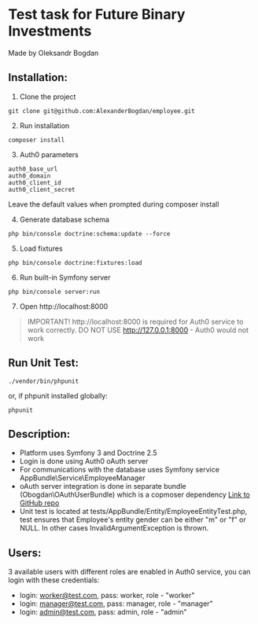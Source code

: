 Test task for Future Binary Investments
========
Made by Oleksandr Bogdan

Installation:
-------------

1) Clone the project
```
git clone git@github.com:AlexanderBogdan/employee.git
```
2) Run installation
```
composer install
```
3) Auth0 parameters
```
auth0_base_url
auth0_domain
auth0_client_id
auth0_client_secret
```
Leave the default values when prompted during composer install

4) Generate database schema
```
php bin/console doctrine:schema:update --force
```
5) Load fixtures
```
php bin/console doctrine:fixtures:load
```
6) Run built-in Symfony server
```
php bin/console server:run
```
7) Open http://localhost:8000 
> IMPORTANT! 
> http://localhost:8000 is required for Auth0 service to work correctly.
> DO NOT USE http://127.0.0.1:8000 - Auth0 would not work

Run Unit Test:
-------------
```
./vendor/bin/phpunit
```
or, if phpunit installed globally:
```
phpunit
```

Description:
-------------

- Platform uses Symfony 3 and Doctrine 2.5
- Login is done using Auth0 oAuth server
- For communications with the database uses Symfony service AppBundle\Service\EmployeeManager
- oAuth server integration is done in separate bundle (Obogdan\OAuthUserBundle) which is a copmoser dependency
[Link to GitHub repo](https://github.com/AlexanderBogdan/OAuthUserBundle)
- Unit test is located at tests/AppBundle/Entity/EmployeeEntityTest.php,
test ensures that Employee's entity gender can be either "m" or "f" or NULL.
 In other cases InvalidArgumentException is thrown.

Users:
------
3 available users with different roles are enabled in Auth0 service, you can login with these credentials:
- login: worker@test.com, pass: worker, role - "worker"
- login: manager@test.com, pass: manager, role - "manager"
- login: admin@test.com, pass: admin, role - "admin"
